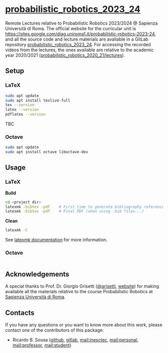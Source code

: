 # [probabilistic_robotics_2023_24](https://github.com/sousarbarb/probabilistic_robotics_2023_24)

Remote Lectures relative to Probabilistic Robotics 2023/2024 @ Sapienza
Università di Roma. The official website for the curricular unit is
https://sites.google.com/diag.uniroma1.it/probabilistic-robotics-2023-24,
and all the source code and lecture materials are available in a GitLab
repository
[probabilistic_robotics_2023_24](https://gitlab.com/grisetti/probabilistic_robotics_2023_24).
For accessing the recorded videos from the lectures, the ones available are
relative to the academic year 2020/2021
([probabilistic_robotics_2020_21/lectures](https://sites.google.com/diag.uniroma1.it/probabilistic-robotics-2020-21/lectures)).

## Setup

### LaTeX

```sh
sudo apt update
sudo apt install texlive-full
tex --version
latex --version
pdflatex --version
```

TBC

### Octave

```sh
sudo apt update
sudo apt install octave liboctave-dev
```

## Usage

### LaTeX

**Build**

```sh
cd <project dir>
latexmk -bibtex -pdf    # First time to generate bibliography references
latexmk -bibtex -pdf    # Final PDF (when using .bib files...)
```

**Clean**

```sh
latexmk -C
```

See
[latexmk documentation](https://ftp.eq.uc.pt/software/TeX/support/latexmk/latexmk.pdf)
for more information.

### Octave

```sh

```

## Acknowledgements

A special thanks to Prof. Dr. Giorgio Grisetti
([@grisetti](https://gitlab.com/grisetti),
[website](https://sites.google.com/dis.uniroma1.it/grisetti/home)) for making
available all the materials relative to the course Probabilistic Robotics at
[Sapienza Università di Roma](https://www.uniroma1.it/en/pagina-strutturale/home).

## Contacts

If you have any questions or you want to know more about this work, please
contact one of the contributors of this package:

- Ricardo B. Sousa ([github](https://github.com/sousarbarb/),
  [gitlab](https://gitlab.inesctec.pt/ricardo.b.sousa),
  [mail:inesctec](mailto:ricardo.b.sousa@inesctec.pt),
  [mail:personal](mailto:sousa.ricardob@outlook.com),
  [mail:professor](mailto:rbs@fe.up.pt),
  [mail:student](mailto:up201503004@edu.fe.up.pt))
